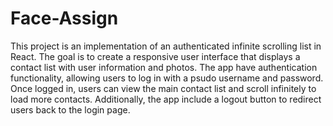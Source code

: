 # Face-Assign

This project is an implementation of an authenticated infinite scrolling list in React. The goal is to create a responsive user interface that displays a contact list with user information and photos. The app have authentication functionality, allowing users to log in with a psudo username and password. Once logged in, users can view the main contact list and scroll infinitely to load more contacts. Additionally, the app include a logout button to redirect users back to the login page.
